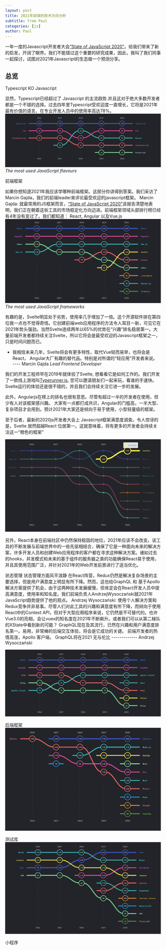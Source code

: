 ```yaml
---
layout: post
title: 2021年前端的技术方向分析
subtitle: from Paul
categories: [js]
author: Paul
---
```


一年一度的Javascript开发者大会[“State of JavaScript 2020”](https://2020.stateofjs.com/zh-Hans/)。给我们带来了新的启发，开阔了眼界。我们不能错过这个重要的研究成果，因此，我叫了我们同事一起探讨，试图对2021年Javascript的生态做一个预测分享。

## 总览

Typescript KO Javascript

显然，Typescript已经超过了 Javascript 的主流趋势.并且这对于绝大多数开发者都是一个不错的选择。过去四年里Typescript受欢迎度一直增长，它将是2021年最有价值的语言。在专业开发人员中的使用率高达78%。
![js](/img/frontend2021/State-of-JS-Typescript-usage_.png)
*The most used JavaScript flavours*

前端框架

如果你想知道2021年我应该学哪种前端框架。这部分你讲得到答案。我们采访了Marcin Gajda，我们的前端leader来评论最受欢迎的javascript框架。
Marcin Gajda: 就最常用的JS框架而言，[“State of JavaScript 2020”](https://2020.stateofjs.com/zh-Hans/)该报告清楚地表明，我们正在朝着这些工具的市场稳定化方向迈进。前端框架领域头部排行榜已经有4年没有变过了。我们都知道： React, Angular 以及Vue.js
![js](/img/frontend2021/State-of-JS-the-most-used-Javascript-frameworks_.png)
*The most used JavaScript frameworks*

有趣的是，Svelte明显处于劣势，使用率几乎增加了一倍。这个开源软件排在第四位我一点也不觉得奇怪。它创建前端web应用程序的方法令人耳目一新，可见它在2021年势头强劲。当然Svelte连续两年以65%的优势在“兴趣”排名稳居第一。大量前端开发者都持续关注Svelte，所以它将会是最受欢迎的Javascript框架之一，只是时间问题而已。

- 我相信未来几年，Svelte将会有更多特性，取代Vue轻而易举，也将会是React， Angular大厂有趣的替代品。特别是对所谓的“轻应用”开发者来说。  
    ---- Marcin Gajda *Lead Frontend Developer*

我们的开发工程师早在2019年就体验了Svelte, 想看看它是如何工作的。我们开发了一款线上游戏叫[Typerunner.js](https://tsh.io/typerunner/game/d95c099f-13b8-4ed9-8649-fb39d858ab49), 您可以邀请朋友们一起来玩，看谁的手速快。Svelte运行的体验还是很不错的，并且我们会持续关注它进一步的发展。

此外，Angularjs在榜上的排名也很有意思。尽管有超过一半的开发者在使用，但少有人对该框架感兴趣。 大家有一点都打成共识，Angular的门槛高，一半大型、复杂项目才会用到。预计2021年大家还是倾向于易于使用，小型轻量级的框架。

至于后者，最新的2020js开发者大会上 Javascript框架满意度调查。令人惊讶的是，Svelte 居然超越React 位居第一。这就意味着，将有更多的开发者会持续关注这一“橙色的框架”

![js](/img/frontend2021/State-of-JS-the-most-used-Javascript-frameworks-Svelte_.png)

另外，React本身在前端社区中仍然保持稳固的地位，2021年应该不会改变。该工具的不断发展与前端世界中的一些先驱相结合，确保了它是一种面向未来的解决方案，许多开发人员和创建Web应用程序的客户都在寻求这种解决方案。诸如过去的hooks，并发模式和未来的基于组件的服务器之类的功能确保React易于使用，并且其使用范围广泛，并针对2021年的Web开发前景进行了适当优化。


状态管理
状态管理方面风平浪静
在React阵营，Redux仍然是解决复杂场景的主要选择，但是用户满意度上明显有所下降。然而，这也给GraphQL 和 基于Apollo 解决方案提供了机会，由于这两种技术发展缓慢，但肯定会在React开发人员中提高满意度，使用率和知名度。我们前端负责人AndrzejWysoczański就2021年JavaScript趋势提供了他的观点。
Andrzej Wysoczański: 使用个人解决方案和Redux竞争并非易事。尽管人们对此工具的兴趣和满意度有所下降，而倾向于使用React中的Context API，但对于大型应用程序来说，它仍然是不可替代的。也许Vue3.0的亮相，会让vuex的知名度在2021年不断飙升。或者我们可以从第二梯队的XState中看到新的可能？
GraphQL现在及其流行，已然在兴趣和用户满意度排名第一。易用，非常棒的后端交互体验，将会是它成功的关键。
前端开发者的热情高涨，Apollo 客户端， GraphQL将在2021 无与伦比
                                ------------- Andrzej Wysoczański
                                
![js](/img/frontend2021/State-of-JS-data-layer-usage_.png)

后端框架
![js](/img/frontend2021/State-of-JS-backend-frameworks_.png)

测试库
![js](/img/frontend2021/State-of-JS-testing-JavaScript-trends-2021_.png)

小程序

